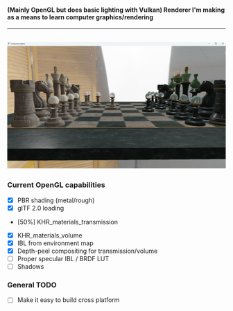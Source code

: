 #### (Mainly OpenGL but does basic lighting with Vulkan) Renderer I'm making as a means to learn computer graphics/rendering

----
![PBR OpenGL](examples/10-26.png)
----

### Current OpenGL capabilities
- [x] PBR shading (metal/rough)
- [x] glTF 2.0 loading
- [50%] KHR_materials_transmission
- [x] KHR_materials_volume
- [x] IBL from environment map
- [x] Depth-peel compositing for transmission/volume
- [ ] Proper specular IBL / BRDF LUT
- [ ] Shadows

### General TODO
- [ ] Make it easy to build cross platform 